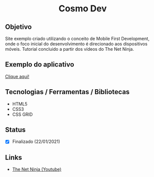 <h1 align="center">Cosmo Dev</h1>

## Objetivo
Site exemplo criado utilizando o conceito de Mobile First Development, onde o foco inicial do desenvolvimento é direcionado aos dispositivos móveis. Tutorial concluido a partir dos vídeos do The Net Ninja.

## Exemplo do aplicativo
[Clique aqui!](https://paulo-hst.github.io/mobile-first/)

## Tecnologias / Ferramentas / Bibliotecas
- HTML5
- CSS3
- CSS GRID

## Status
- [x] Finalizado (22/01/2021)

## Links
- [The Net Ninja (Youtube)](https://www.youtube.com/channel/UCW5YeuERMmlnqo4oq8vwUpg)
